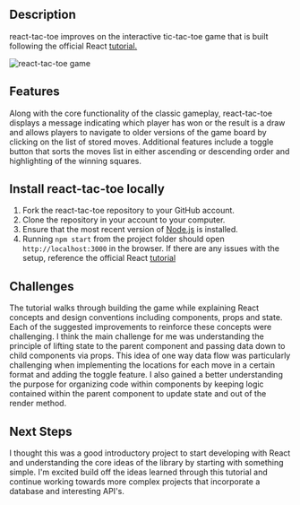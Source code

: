 ## Description

react-tac-toe improves on the interactive tic-tac-toe game that is built following the official React [tutorial.](https://reactjs.org/tutorial/tutorial.html)

![react-tac-toe game](https://www.dropbox.com/s/7ryu07z9x8468zj/reacttactoe.png?raw=1)

## Features

Along with the core functionality of the classic gameplay, react-tac-toe displays a message indicating which player has won or the result is a draw and allows players to navigate to older versions of the game board by clicking on the list of stored moves. Additional features include a toggle button that sorts the moves list in either ascending or descending order and highlighting of the winning squares.

## Install react-tac-toe locally

1.  Fork the react-tac-toe repository to your GitHub account.
1.  Clone the repository in your account to your computer.
1.  Ensure that the most recent version of [Node.js](https://nodejs.org/) is installed.
1.  Running `npm start` from the project folder should open `http://localhost:3000` in the browser.
    If there are any issues with the setup, reference the official React [tutorial](https://reactjs.org/tutorial/tutorial.html)

## Challenges

The tutorial walks through building the game while explaining React concepts and design conventions including components, props and state. Each of the suggested improvements to reinforce these concepts were challenging. I think the main challenge for me was understanding the principle of lifting state to the parent component and passing data down to child components via props. This idea of one way data flow was particularly challenging when implementing the locations for each move in a certain format and adding the toggle feature. I also gained a better understanding the purpose for organizing code within components by keeping logic contained within the parent component to update state and out of the render method.

## Next Steps

I thought this was a good introductory project to start developing with React and understanding the core ideas of the library by starting with something simple. I'm excited build off the ideas learned through this tutorial and continue working towards more complex projects that incorporate a database and interesting API's.
